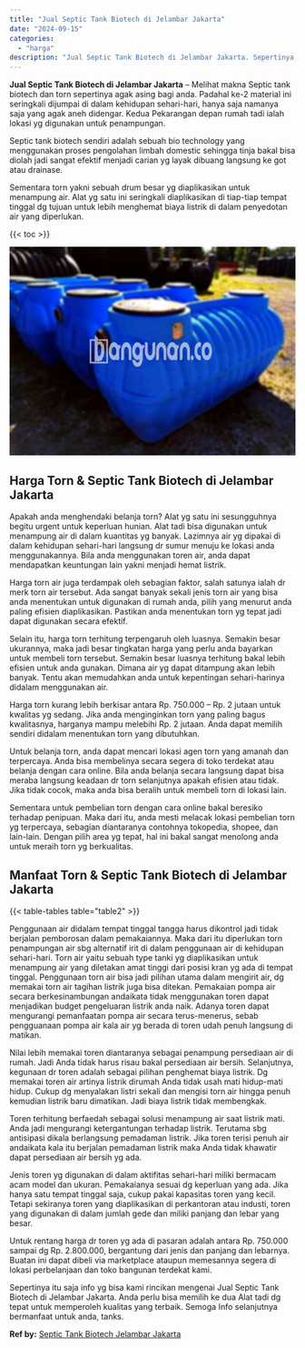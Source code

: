 ```yaml
---
title: "Jual Septic Tank Biotech di Jelambar Jakarta"
date: "2024-09-15"
categories: 
  - "harga"
description: "Jual Septic Tank Biotech di Jelambar Jakarta. Sepertinya itu saja info yg bisa kami rincikan mengenai Jual Septic Tank Biotech di Jelambar Jakarta. Anda perl..."
---
```


**Jual Septic Tank Biotech di Jelambar Jakarta** – Melihat makna Septic tank biotech dan torn sepertinya agak asing bagi anda. Padahal ke-2 material ini seringkali dijumpai di dalam kehidupan sehari-hari, hanya saja namanya saja yang agak aneh didengar. Kedua Pekarangan depan rumah tadi ialah lokasi yg digunakan untuk penampungan.

Septic tank biotech sendiri adalah sebuah bio technology yang menggunakan proses pengolahan limbah domestic sehingga tinja bakal bisa diolah jadi sangat efektif menjadi carian yg layak dibuang langsung ke got atau drainase.

Sementara torn yakni sebuah drum besar yg diaplikasikan untuk menampung air. Alat yg satu ini seringkali diaplikasikan di tiap-tiap tempat tinggal dg tujuan untuk lebih menghemat biaya listrik di dalam penyedotan air yang diperlukan.

{{< toc >}}

![Jual Septic Tank Biotech di Jelambar Jakarta](/images/jual-bio-septictank-13.png)

## Harga Torn & Septic Tank Biotech di Jelambar Jakarta

Apakah anda menghendaki belanja torn? Alat yg satu ini sesungguhnya begitu urgent untuk keperluan hunian. Alat tadi bisa digunakan untuk menampung air di dalam kuantitas yg banyak. Lazimnya air yg dipakai di dalam kehidupan sehari-hari langsung dr sumur menuju ke lokasi anda menggunakannya. Bila anda menggunakan toren air, anda dapat mendapatkan keuntungan lain yakni menjadi hemat listrik.

Harga torn air juga terdampak oleh sebagian faktor, salah satunya ialah dr merk torn air tersebut. Ada sangat banyak sekali jenis torn air yang bisa anda menentukan untuk digunakan di rumah anda, pilih yang menurut anda paling efisien diaplikasikan. Pastikan anda menentukan torn yg tepat jadi dapat digunakan secara efektif.

Selain itu, harga torn terhitung terpengaruh oleh luasnya. Semakin besar ukurannya, maka jadi besar tingkatan harga yang perlu anda bayarkan untuk membeli torn tersebut. Semakin besar luasnya terhitung bakal lebih efisien untuk anda gunakan. Dimana air yg dapat ditampung akan lebih banyak. Tentu akan memudahkan anda untuk kepentingan sehari-harinya didalam menggunakan air.

Harga torn kurang lebih berkisar antara Rp. 750.000 – Rp. 2 jutaan untuk kwalitas yg sedang. Jika anda menginginkan torn yang paling bagus kwalitasnya, harganya mampu melebihi Rp. 2 jutaan. Anda dapat memilih sendiri didalam menentukan torn yang dibutuhkan.

Untuk belanja torn, anda dapat mencari lokasi agen torn yang amanah dan terpercaya. Anda bisa membelinya secara segera di toko terdekat atau belanja dengan cara online. Bila anda belanja secara langsung dapat bisa meraba langsung keadaan dr torn selanjutnya apakah efisien atau tidak. Jika tidak cocok, maka anda bisa beralih untuk membeli torn di lokasi lain.

Sementara untuk pembelian torn dengan cara online bakal beresiko terhadap penipuan. Maka dari itu, anda mesti melacak lokasi pembelian torn yg terpercaya, sebagian diantaranya contohnya tokopedia, shopee, dan lain-lain. Dengan pilih area yg tepat, hal ini bakal sangat menolong anda untuk meraih torn yg berkualitas.

## Manfaat Torn & Septic Tank Biotech di Jelambar Jakarta

{{< table-tables table="table2" >}}

Penggunaan air didalam tempat tinggal tangga harus dikontrol jadi tidak berjalan pemborosan dalam pemakaiannya. Maka dari itu diperlukan torn penampungan air sbg alternatif irit di dalam penggunaan air di kehidupan sehari-hari. Torn air yaitu sebuah type tanki yg diaplikasikan untuk menampung air yang diletakan amat tinggi dari posisi kran yg ada di tempat tinggal. Penggunaan torn air bisa jadi pilihan utama dalam mengirit air, dg memakai torn air tagihan listrik juga bisa ditekan. Pemakaian pompa air secara berkesinambungan andaikata tidak menggunakan toren dapat menjadikan budget pengeluaran listrik anda naik. Adanya toren dapat mengurangi pemanfaatan pompa air secara terus-menerus, sebab pengguanaan pompa air kala air yg berada di toren udah penuh langsung di matikan.

Nilai lebih memakai toren diantaranya sebagai penampung persediaan air di rumah. Jadi Anda tidak harus risau bakal persediaan air bersih. Selanjutnya, kegunaan dr toren adalah sebagai pilihan penghemat biaya listrik. Dg memakai toren air artinya listrik dirumah Anda tidak usah mati hidup-mati hidup. Cukup dg menyalakan listri sekali dan mengisi torn air hingga penuh kemudian listrik baru dimatikan. Jadi biaya listrik tidak membengkak.

Toren terhitung berfaedah sebagai solusi menampung air saat listrik mati. Anda jadi mengurangi ketergantungan terhadap listrik. Terutama sbg antisipasi dikala berlangsung pemadaman listrik. Jika toren terisi penuh air andaikata kala itu berjalan pemadaman listrik maka Anda tidak khawatir dapat persediaan air bersih yg ada.

Jenis toren yg digunakan di dalam aktifitas sehari-hari miliki bermacam acam model dan ukuran. Pemakaianya sesuai dg keperluan yang ada. Jika hanya satu tempat tinggal saja, cukup pakai kapasitas toren yang kecil. Tetapi sekiranya toren yang diaplikasikan di perkantoran atau industi, toren yang digunakan di dalam jumlah gede dan miliki panjang dan lebar yang besar.

Untuk rentang harga dr toren yg ada di pasaran adalah antara Rp. 750.000 sampai dg Rp. 2.800.000, bergantung dari jenis dan panjang dan lebarnya. Buatan ini dapat dibeli via marketplace ataupun memesannya segera di lokasi perbelanjaan dan toko bangunan terdekat kami.

Sepertinya itu saja info yg bisa kami rincikan mengenai Jual Septic Tank Biotech di Jelambar Jakarta. Anda perlu bisa memilih ke dua Alat tadi dg tepat untuk memperoleh kualitas yang terbaik. Semoga Info selanjutnya bermanfaat untuk anda, tanks.

**Ref by:** [Septic Tank Biotech Jelambar Jakarta](https://id.wikipedia.org/wiki/Septic)
